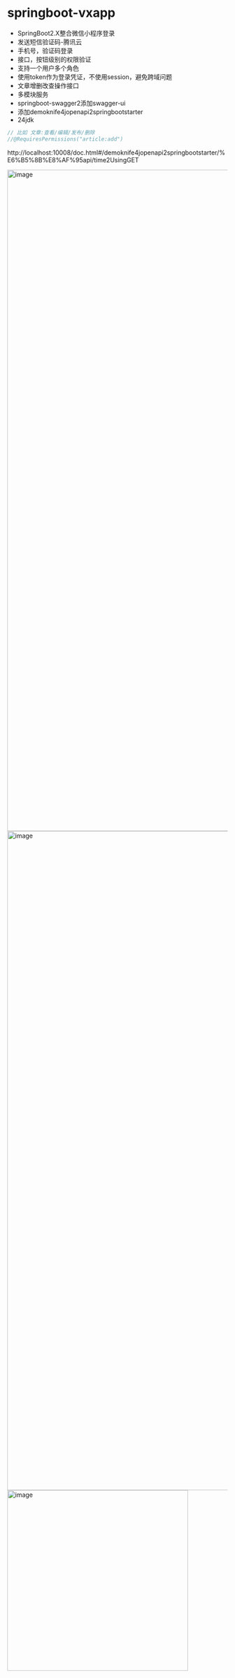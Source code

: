 # springboot-vxapp

- SpringBoot2.X整合微信小程序登录
- 发送短信验证码-腾讯云
- 手机号，验证码登录
- 接口，按钮级别的权限验证
- 支持一个用户多个角色
- 使用token作为登录凭证，不使用session，避免跨域问题
- 文章增删改查操作接口
- 多模块服务
- springboot-swagger2添加swagger-ui
- 添加demoknife4jopenapi2springbootstarter
- 24jdk

```java
// 比如 文章:查看/编辑/发布/删除
//@RequiresPermissions("article:add")
```

http://localhost:10008/doc.html#/demoknife4jopenapi2springbootstarter/%E6%B5%8B%E8%AF%95api/time2UsingGET

<img width="1512" alt="image" src="https://github.com/webVueBlog/springboot-vxapp/assets/59645426/bf703265-401b-408e-a19f-c13b574dbcd9">

<img width="1507" alt="image" src="https://github.com/webVueBlog/springboot-vxapp/assets/59645426/1c8585b4-fa47-44bc-803c-2ccfe12daaba">

<img width="413" alt="image" src="https://github.com/webVueBlog/springboot-vxapp/assets/59645426/081f9646-abc0-4e13-9345-97aa9449423c">
